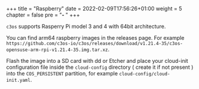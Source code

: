 +++
title = "Raspberry"
date = 2022-02-09T17:56:26+01:00
weight = 5
chapter = false
pre = "<b>- </b>"
+++

`c3os` supports Rasperry Pi model 3 and 4 with 64bit architecture.

You can find arm64 raspberry images in the releases page. For example `https://github.com/c3os-io/c3os/releases/download/v1.21.4-35/c3os-opensuse-arm-rpi-v1.21.4-35.img.tar.xz`. 

Flash the image into a SD card with dd or Etcher and place your cloud-init configuration file inside the `cloud-config` directory ( create it if not present ) into the `COS_PERSISTENT` partition, for example `cloud-config/cloud-init.yaml`.

